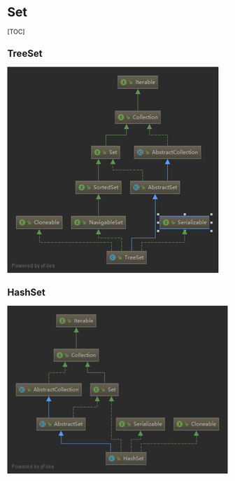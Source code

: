 # Set

[TOC]



## TreeSet

<img src="../images/TreeSet.png" />



## HashSet

<img src="../images/HashSet.png" />

